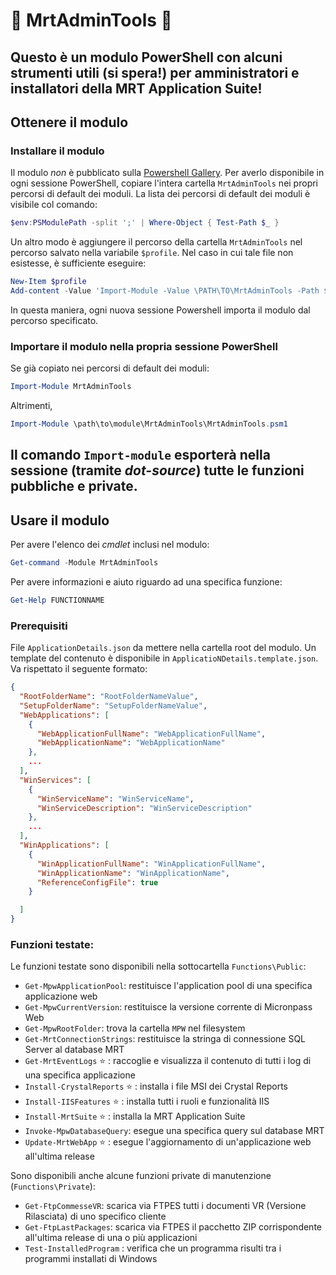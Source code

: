 # :hammer: MrtAdminTools :wrench:
Questo è un modulo PowerShell con alcuni strumenti utili (si spera!) per amministratori e installatori della MRT Application Suite!
---
## Ottenere il modulo

### Installare il modulo
Il modulo _non_ è pubblicato sulla [Powershell Gallery](https://www.powershellgallery.com/). 
Per averlo disponibile in ogni sessione PowerShell, copiare l'intera cartella `MrtAdminTools` nei propri percorsi di default dei moduli.
La lista dei percorsi di default dei moduli è visibile col comando:
```powershell
$env:PSModulePath -split ';' | Where-Object { Test-Path $_ }
``` 
Un altro modo è aggiungere il percorso della cartella `MrtAdminTools` nel percorso salvato nella variabile `$profile`.
Nel caso in cui tale file non esistesse, è sufficiente eseguire:
```powershell
New-Item $profile
Add-content -Value 'Import-Module -Value \PATH\TO\MrtAdminTools -Path $profile'
```
In questa maniera, ogni nuova sessione Powershell importa il modulo dal percorso specificato.


### Importare il modulo nella propria sessione PowerShell
Se già copiato nei percorsi di default dei moduli:
```powershell
Import-Module MrtAdminTools
```
Altrimenti,
```powershell
Import-Module \path\to\module\MrtAdminTools\MrtAdminTools.psm1
```
Il comando `Import-module` esporterà nella sessione (tramite _dot-source_) tutte le funzioni pubbliche e private.
---
## Usare il modulo
Per avere l'elenco dei _cmdlet_ inclusi nel modulo:
```powershell
Get-command -Module MrtAdminTools
```
Per avere informazioni e aiuto riguardo ad una specifica funzione:
```powershell
Get-Help FUNCTIONNAME
```

### Prerequisiti
File `ApplicationDetails.json` da mettere nella cartella root del modulo. Un template del contenuto è disponibile in `ApplicatioNDetails.template.json`.
Va rispettato il seguente formato:
```json
{
  "RootFolderName": "RootFolderNameValue",
  "SetupFolderName": "SetupFolderNameValue",
  "WebApplications": [
    {
      "WebApplicationFullName": "WebApplicationFullName",
      "WebApplicationName": "WebApplicationName"
    },
    ...
  ],
  "WinServices": [
    {
      "WinServiceName": "WinServiceName",
      "WinServiceDescription": "WinServiceDescription"
    },
    ...
  ],
  "WinApplications": [
    {
      "WinApplicationFullName": "WinApplicationFullName",
      "WinApplicationName": "WinApplicationName",
      "ReferenceConfigFile": true
    }

  ]
}
```

### Funzioni testate:
Le funzioni testate sono disponibili nella sottocartella `Functions\Public`:
* `Get-MpwApplicationPool`: restituisce l'application pool di una specifica applicazione web
* `Get-MpwCurrentVersion`: restituisce la versione corrente di Micronpass Web
* `Get-MpwRootFolder`: trova la cartella `MPW` nel filesystem
* `Get-MrtConnectionStrings`: restituisce la stringa di connessione SQL Server al database MRT
* `Get-MrtEventLogs` :star: : raccoglie e visualizza il contenuto di tutti i log di una specifica applicazione
* `Install-CrystalReports` :star: : installa i file MSI dei Crystal Reports
* `Install-IISFeatures` :star: : installa tutti i ruoli e funzionalità IIS
* `Install-MrtSuite` :star: : installa la MRT Application Suite
* `Invoke-MpwDatabaseQuery`: esegue una specifica query sul database MRT
* `Update-MrtWebApp` :star: : esegue l'aggiornamento di un'applicazione web all'ultima release

Sono disponibili anche alcune funzioni private di manutenzione (`Functions\Private`):
* `Get-FtpCommesseVR`: scarica via FTPES tutti i documenti VR (Versione Rilasciata) di uno specifico cliente
* `Get-FtpLastPackages`: scarica via FTPES il pacchetto ZIP corrispondente all'ultima release di una o più applicazioni
* `Test-InstalledProgram` : verifica che un programma risulti tra i programmi installati di Windows
